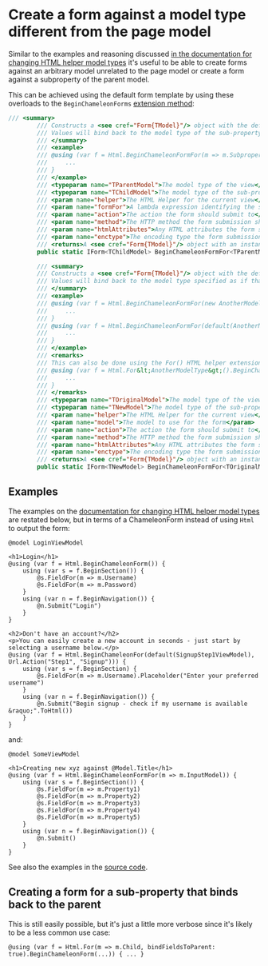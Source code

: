 # Create a form against a model type different from the page model

Similar to the examples and reasoning discussed [in the documentation for changing HTML helper model types](html-helper-context.md) it's useful to be able to create forms against an arbitrary model unrelated to the page model or create a form against a subproperty of the parent model.

This can be achieved using the default form template by using these overloads to the `BeginChameleonForms` [extension method](the-form.md):

```cs
/// <summary>
        /// Constructs a <see cref="Form{TModel}"/> object with the default ChameleonForms template renderer using a sub-property of the current model as the model.
        /// Values will bind back to the model type of the sub-property as if that was the model all along.
        /// </summary>
        /// <example>
        /// @using (var f = Html.BeginChameleonFormFor(m => m.Subproperty, ...)) {
        ///     ...
        /// }
        /// </example>
        /// <typeparam name="TParentModel">The model type of the view</typeparam>
        /// <typeparam name="TChildModel">The model type of the sub-property to construct the form for</typeparam>
        /// <param name="helper">The HTML Helper for the current view</param>
        /// <param name="formFor">A lambda expression identifying the sub-property to construct the form for</param>
        /// <param name="action">The action the form should submit to</param>
        /// <param name="method">The HTTP method the form submission should use</param>
        /// <param name="htmlAttributes">Any HTML attributes the form should use</param>
        /// <param name="enctype">The encoding type the form submission should use</param>
        /// <returns>A <see cref="Form{TModel}"/> object with an instance of the default form template renderer.</returns>
        public static IForm<TChildModel> BeginChameleonFormFor<TParentModel, TChildModel>(this IHtmlHelper<TParentModel> helper, Expression<Func<TParentModel, TChildModel>> formFor, string action = "", FormMethod method = FormMethod.Post, HtmlAttributes htmlAttributes = null, EncType? enctype = null)

        /// <summary>
        /// Constructs a <see cref="Form{TModel}"/> object with the default ChameleonForms template renderer using the given model type and instance.
        /// Values will bind back to the model type specified as if that was the model all along.
        /// </summary>
        /// <example>
        /// @using (var f = Html.BeginChameleonFormFor(new AnotherModelType(), ...)) {
        ///     ...
        /// }
        /// @using (var f = Html.BeginChameleonFormFor(default(AnotherModelType), ...)) {
        ///     ...
        /// }
        /// </example>
        /// <remarks>
        /// This can also be done using the For() HTML helper extension method and just a type:
        /// @using (var f = Html.For&lt;AnotherModelType&gt;().BeginChameleonForm(...)) {
        ///     ...
        /// }
        /// </remarks>
        /// <typeparam name="TOriginalModel">The model type of the view</typeparam>
        /// <typeparam name="TNewModel">The model type of the sub-property to construct the form for</typeparam>
        /// <param name="helper">The HTML Helper for the current view</param>
        /// <param name="model">The model to use for the form</param>
        /// <param name="action">The action the form should submit to</param>
        /// <param name="method">The HTTP method the form submission should use</param>
        /// <param name="htmlAttributes">Any HTML attributes the form should use</param>
        /// <param name="enctype">The encoding type the form submission should use</param>
        /// <returns>A <see cref="Form{TModel}"/> object with an instance of the default form template renderer.</returns>
        public static IForm<TNewModel> BeginChameleonFormFor<TOriginalModel, TNewModel>(this IHtmlHelper<TOriginalModel> helper, TNewModel model, string action = "", FormMethod method = FormMethod.Post, HtmlAttributes htmlAttributes = null, EncType? enctype = null)
```

## Examples

The examples on the [documentation for changing HTML helper model types](html-helper-context.md) are restated below, but in terms of a ChameleonForm instead of using `Html` to output the form:

```cshtml
@model LoginViewModel

<h1>Login</h1>
@using (var f = Html.BeginChameleonForm()) {
    using (var s = f.BeginSection()) {
        @s.FieldFor(m => m.Username)
        @s.FieldFor(m => m.Password)
    }
    using (var n = f.BeginNavigation()) {
        @n.Submit("Login")
    }
}

<h2>Don't have an account?</h2>
<p>You can easily create a new account in seconds - just start by selecting a username below.</p>
@using (var f = Html.BeginChameleonFor(default(SignupStep1ViewModel), Url.Action("Step1", "Signup"))) {
    using (var s = f.BeginSection) {
        @s.FieldFor(m => m.Username).Placeholder("Enter your preferred username")
    }
    using (var n = f.BeginNavigation()) {
        @n.Submit("Begin signup - check if my username is available &raquo;".ToHtml())
    }
}
```

and:

```cshtml
@model SomeViewModel

<h1>Creating new xyz against @Model.Title</h1>
@using (var f = Html.BeginChameleonFormFor(m => m.InputModel)) {
    using (var s = f.BeginSection()) {
        @s.FieldFor(m => m.Property1)
        @s.FieldFor(m => m.Property2)
        @s.FieldFor(m => m.Property3)
        @s.FieldFor(m => m.Property4)
        @s.FieldFor(m => m.Property5)
    }
    using (var n = f.BeginNavigation()) {
        @n.Submit()
    }
}
```

See also the examples in the [source code](https://github.com/MRCollective/ChameleonForms/blob/master/ChameleonForms.Example/Views/ExampleForms/ChangingContext.cshtml).

## Creating a form for a sub-property that binds back to the parent

This is still easily possible, but it's just a little more verbose since it's likely to be a less common use case:

```cshtml
@using (var f = Html.For(m => m.Child, bindFieldsToParent: true).BeginChameleonForm(...)) { ... }
```
